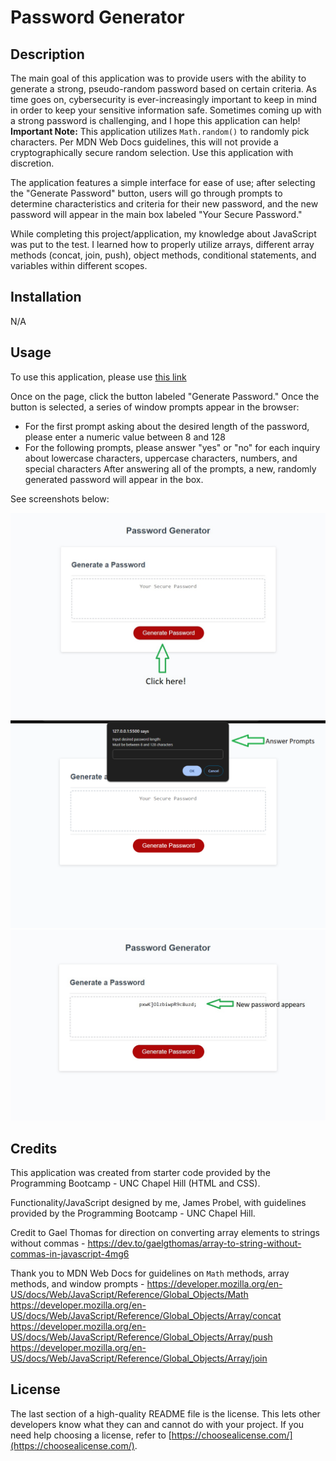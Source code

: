 # Password Generator

## Description

The main goal of this application was to provide users with the ability to generate a strong, pseudo-random password based on certain criteria. As time goes on, cybersecurity is ever-increasingly important to keep in mind in order to keep your sensitive information safe. Sometimes coming up with a strong password is challenging, and I hope this application can help! **Important Note:** This application utilizes `Math.random()` to randomly pick characters. Per MDN Web Docs guidelines, this will not provide a cryptographically secure random selection. Use this application with discretion.

The application features a simple interface for ease of use; after selecting the "Generate Password" button, users will go through prompts to determine characteristics and criteria for their new password, and the new password will appear in the main box labeled "Your Secure Password."

While completing this project/application, my knowledge about JavaScript was put to the test. I learned how to properly utilize arrays, different array methods (concat, join, push), object methods, conditional statements, and variables within different scopes.

## Installation

N/A

## Usage

To use this application, please use [this link](https://ajprobel.github.io/password-generator/)

Once on the page, click the button labeled "Generate Password."
Once the button is selected, a series of window prompts appear in the browser:
* For the first prompt asking about the desired length of the password, please enter a numeric value between 8 and 128
* For the following prompts, please answer "yes" or "no" for each inquiry about lowercase characters, uppercase characters, numbers, and special characters
After answering all of the prompts, a new, randomly generated password will appear in the box.

See screenshots below:

![alt text](./assets/images/screenshot1.jpg)
![alt text](./assets/images/screenshot2.png)
![alt text](./assets/images/screenshot3.jpg)


## Credits

This application was created from starter code provided by the Programming Bootcamp - UNC Chapel Hill (HTML and CSS).

Functionality/JavaScript designed by me, James Probel, with guidelines provided by the Programming Bootcamp - UNC Chapel Hill.

Credit to Gael Thomas for direction on converting array elements to strings without commas - https://dev.to/gaelgthomas/array-to-string-without-commas-in-javascript-4mg6

Thank you to MDN Web Docs for guidelines on `Math` methods, array methods, and window prompts - 
https://developer.mozilla.org/en-US/docs/Web/JavaScript/Reference/Global_Objects/Math
https://developer.mozilla.org/en-US/docs/Web/JavaScript/Reference/Global_Objects/Array/concat
https://developer.mozilla.org/en-US/docs/Web/JavaScript/Reference/Global_Objects/Array/push
https://developer.mozilla.org/en-US/docs/Web/JavaScript/Reference/Global_Objects/Array/join





## License

The last section of a high-quality README file is the license. This lets other developers know what they can and cannot do with your project. If you need help choosing a license, refer to [https://choosealicense.com/](https://choosealicense.com/).
